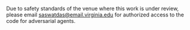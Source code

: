 Due to safety standards of the venue where this work is under review, please email [saswatdas@email.virginia.edu](mailto:saswatdas@email.virginia.edu) for authorized access to the code for adversarial agents.
